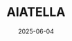 ---  
layout: startup_page  
title: "AIATELLA"  
id: "aiatella.com"  
permalink: "/aiatellaaiatella.com06042025/"  
website: "https://www.aiatella.com/"  
funding_round: "Seed"  
funding_amount: "€2M"  
investors: "Nordic Science Investments, Specialist VC, Harjavalta Ventures, Business Finland, angel investors"  
about: "AIATELLA is a Finnish medtech company developing AI-driven cardiovascular imaging technology. Their tools aim to streamline vascular imaging analysis and enable mass preventative screening of cardiovascular disease, with the goal of preventing strokes globally."  
markets: "Healthtech, AI"  
hq: "Helsinki, Finland"  
founded_year: "2022"  
linkedin: "https://www.linkedin.com/company/aiatella"  
twitter: ""  
instagram: ""  
facebook: ""  
crunchbase: "https://www.crunchbase.com/organization/aiatella"  
pitchbook: ""  

date_display: "04-Jun-2025"  
date: "2025-06-04"

# SEO Optimization  
meta_title: "AIATELLA - Seed Funding (€2M)"  
meta_description: "AIATELLA, AIATELLA is a Finnish medtech company developing AI-driven cardiovascular imaging technology. Their tools aim to streamline vascular imaging analysis ..."  
meta_keywords: "AIATELLA, Healthtech, AI, Seed funding"  
canonical_url: "https://startup.projectstartups.com/aiatellaaiatella.com06042025/"  
---